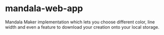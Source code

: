 # mandala-web-app
 Mandala Maker implementation which lets you choose different color, line width and even a feature to download your creation onto your local storage.
